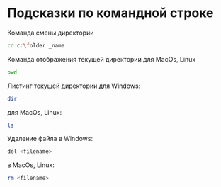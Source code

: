 # Подсказки по командной строке

Команда смены директории
``` sh
cd c:\folder _name
```

Команда отображения текущей директории для MacOs, Linux
``` sh
pwd
```
Листинг текущей директории для Windows:
``` sh
dir
```
для MacOs, Linux:
``` sh
ls
```
Удаление файла в Windows:
``` sh
del <filename>
```
в MacOs, Linux:
``` sh
rm <filename>
```

